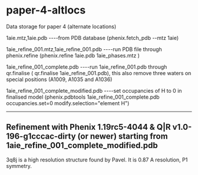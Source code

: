 # paper-4-altlocs
Data storage for paper 4 (alternate locations)

1aie.mtz,1aie.pdb   ----from PDB database (phenix.fetch_pdb --mtz 1aie)

1aie_refine_001.mtz,1aie_refine_001.pdb  ----run PDB file through phenix.refine (phenix.refine 1aie.pdb 1aie_phases.mtz )

1aie_refine_001_complete.pdb  ----run 1aie_refine_001.pdb through qr.finalise ( qr.finalise 1aie_refine_001.pdb), this also remove three waters on special positions (A1009, A1035 and A1036)

1aie_refine_001_complete_modified.pdb  ----set occupancies of H to 0 in finalised model (phenix.pdbtools 1aie_refine_001_complete.pdb occupancies.set=0 modify.selection="element H")
 
-----------------------
Refinement with Phenix 1.19rc5-4044 & Q|R v1.0-196-g1cccac-dirty (or newer) starting from 1aie_refine_001_complete_modified.pdb
-----------------------

3q8j is a high resolution structure found by Pavel.
It is 0.87 A resolution, P1 symmetry. 
